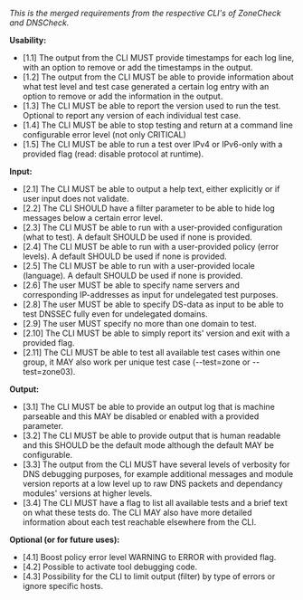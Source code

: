 *This is the merged requirements from the respective CLI's of 
ZoneCheck and DNSCheck.*

**Usability:**
- [1.1] The output from the CLI MUST provide timestamps for each log line, 
with an option to remove or add the timestamps in the output.
-  [1.2] The output from the CLI MUST be able to provide information about
 what test level and test case generated a certain log entry with an 
 option to remove or add the information in the output.
- [1.3] The CLI MUST be able to report the version used to run the test. 
 Optional to report any version of each individual test case.
- [1.4] The CLI MUST be able to stop testing and return at a command line 
 configurable error level (not only CRITICAL)
- [1.5] The CLI MUST be able to run a test over IPv4 or IPv6-only with a 
provided flag (read: disable protocol at runtime).

**Input:**
- [2.1] The CLI MUST be able to output a help text, either explicitly or
 if user input does not validate.
- [2.2] The CLI SHOULD have a filter parameter to be able to hide log 
 messages below a certain error level.
- [2.3] The CLI MUST be able to run with a user-provided configuration 
(what to test). A default SHOULD be used if none is provided.
- [2.4] The CLI MUST be able to run with a user-provided policy 
(error levels). A default SHOULD be used if none is provided.
- [2.5] The CLI MUST be able to run with a user-provided locale (language).
A default SHOULD be used if none is provided.
- [2.6] The user MUST be able to specify name servers and corresponding 
IP-addresses as input for undelegated test purposes.
- [2.8] The user MUST be able to specify DS-data as input to be able to 
test DNSSEC fully even for undelegated domains.
- [2.9] The user MUST specify no more than one domain to test.
- [2.10] The CLI MUST be able to simply report its' version and exit with
a provided flag.
- [2.11] The CLI MUST be able to test all available test cases within one
group, it MAY also work per unique test case (--test=zone or --test=zone03). 

**Output:**
- [3.1] The CLI MUST be able to provide an output log that is machine 
parseable and this MAY be disabled or enabled with a provided parameter.
- [3.2] The CLI MUST be able to provide output that is human readable and
 this SHOULD be the default mode although the default MAY be configurable.
- [3.3] The output from the CLI MUST have several levels of verbosity for
 DNS debugging purposes, for example additional messages and module 
 version reports at a low level up to raw DNS packets and dependancy
 modules' versions at higher levels.
- [3.4] The CLI MUST have a flag to list all available tests and a brief
 text on what these tests do. The CLI MAY also have more detailed
 information about each test reachable elsewhere from the CLI.

**Optional (or for future uses):**
- [4.1] Boost policy error level WARNING to ERROR with provided flag.
- [4.2] Possible to activate tool debugging code.
- [4.3] Possibility for the CLI to limit output (filter) by type of errors
  or ignore specific hosts.

